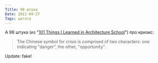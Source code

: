 ```yaml
---
Title: 98 штука
Date: 2011-04-27
Tags: цитата
---
```


А 98 штука (из "[101 Things I Learned in Architecture School][1]") про кризис:

> The Chinese symbol for crisis is comprised of two characters: one indicating "danger", the other, "opportunity".

Update: fake!

[1]: http://www.amazon.com/101-Things-Learned-Architecture-School/dp/0262062666